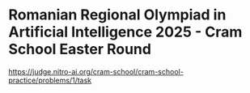 # Romanian Regional Olympiad in Artificial Intelligence 2025 - Cram School Easter Round

https://judge.nitro-ai.org/cram-school/cram-school-practice/problems/1/task
